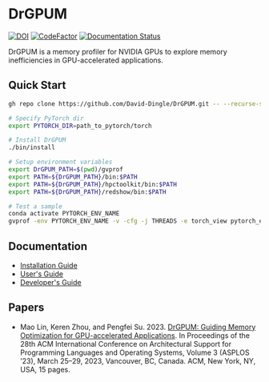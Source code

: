 # DrGPUM

[![DOI](https://zenodo.org/badge/DOI/10.5281/zenodo.7588406.svg)](https://doi.org/10.5281/zenodo.7588406)
[![CodeFactor](https://www.codefactor.io/repository/github/lin-mao/drgpum/badge)](https://www.codefactor.io/repository/github/lin-mao/drgpum)
[![Documentation Status](https://readthedocs.org/projects/drgpum/badge/?version=latest)](https://drgpum.readthedocs.io/en/latest/?badge=latest)


DrGPUM is a memory profiler for NVIDIA GPUs to explore memory inefficiencies in GPU-accelerated applications.

## Quick Start

```bash
gh repo clone https://github.com/David-Dingle/DrGPUM.git -- --recurse-submodules && cd DrGPUM

# Specify PyTorch dir
export PYTORCH_DIR=path_to_pytorch/torch

# Install DrGPUM
./bin/install

# Setup environment variables
export DrGPUM_PATH=$(pwd)/gvprof
export PATH=${DrGPUM_PATH}/bin:$PATH
export PATH=${DrGPUM_PATH}/hpctoolkit/bin:$PATH
export PATH=${DrGPUM_PATH}/redshow/bin:$PATH

# Test a sample
conda activate PYTORCH_ENV_NAME
gvprof -env PYTORCH_ENV_NAME -v -cfg -j THREADS -e torch_view pytorch_exec.py args
```

## Documentation

- [Installation Guide](https://drgpum.readthedocs.io/en/latest/install.html)
- [User's Guide](https://drgpum.readthedocs.io/en/latest/manual.html)
- [Developer's Guide](https://drgpum.readthedocs.io/en/latest/workflow.html)

## Papers

- Mao Lin, Keren Zhou, and Pengfei Su. 2023. [DrGPUM: Guiding Memory Optimization for GPU-accelerated Applications](https://doi.org/10.1145/3582016.3582044). In Proceedings of the 28th ACM International Conference on Architectural Support for Programming Languages and Operating Systems, Volume 3 (ASPLOS ’23), March 25–29, 2023, Vancouver, BC, Canada. ACM, New York, NY, USA, 15 pages.
